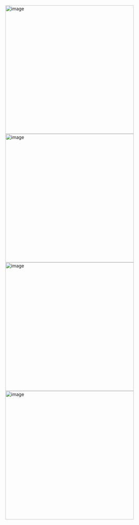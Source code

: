 <img src="https://github.com/user-attachments/assets/47244ff1-482f-4277-b54f-8a0d3ce33dbc" alt="image" width="400">
<img src="https://github.com/user-attachments/assets/792712ee-c1b4-4314-81f1-224ab2236676" alt="image" width="400">
<img src="https://github.com/user-attachments/assets/b9fd6949-a35a-4264-889c-8af37f98ef30" alt="image" width="400">
<img src="https://github.com/user-attachments/assets/46e73ebb-70e8-46cb-8c95-aefab8f0b491" alt="image" width="400">
